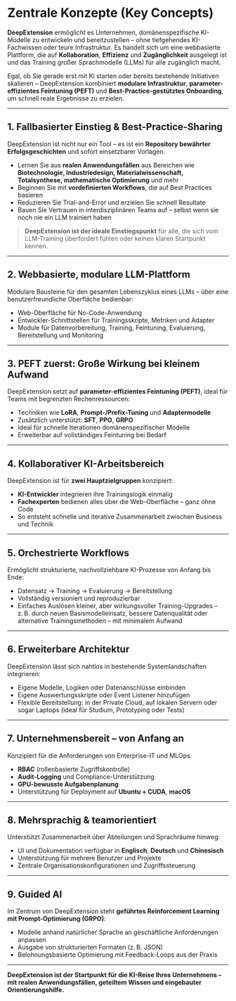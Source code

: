 # Zentrale Konzepte (Key Concepts)

**DeepExtension** ermöglicht es Unternehmen, domänenspezifische KI-Modelle zu entwickeln und bereitzustellen – ohne tiefgehendes KI-Fachwissen oder teure Infrastruktur. Es handelt sich um eine webbasierte Plattform, die auf **Kollaboration**, **Effizienz** und **Zugänglichkeit** ausgelegt ist und das Training großer Sprachmodelle (LLMs) für alle zugänglich macht.

Egal, ob Sie gerade erst mit KI starten oder bereits bestehende Initiativen skalieren – DeepExtension kombiniert **modulare Infrastruktur**, **parameter-effizientes Feintuning (PEFT)** und **Best-Practice-gestütztes Onboarding**, um schnell reale Ergebnisse zu erzielen.

---

## 1. Fallbasierter Einstieg & Best-Practice-Sharing

DeepExtension ist nicht nur ein Tool – es ist ein **Repository bewährter Erfolgsgeschichten** und sofort einsetzbarer Vorlagen.

- Lernen Sie aus **realen Anwendungsfällen** aus Bereichen wie **Biotechnologie, Industriedesign, Materialwissenschaft, Totalsynthese, mathematische Optimierung** und mehr  
- Beginnen Sie mit **vordefinierten Workflows**, die auf Best Practices basieren  
- Reduzieren Sie Trial-and-Error und erzielen Sie schnell Resultate  
- Bauen Sie Vertrauen in interdisziplinären Teams auf – selbst wenn sie noch nie ein LLM trainiert haben

> **DeepExtension ist der ideale Einstiegspunkt** für alle, die sich vom LLM-Training überfordert fühlen oder keinen klaren Startpunkt kennen.

---

## 2. Webbasierte, modulare LLM-Plattform

Modulare Bausteine für den gesamten Lebenszyklus eines LLMs – über eine benutzerfreundliche Oberfläche bedienbar:

- Web-Oberfläche für No-Code-Anwendung  
- Entwickler-Schnittstellen für Trainingsskripte, Metriken und Adapter  
- Module für Datenvorbereitung, Training, Feintuning, Evaluierung, Bereitstellung und Monitoring

---

## 3. PEFT zuerst: Große Wirkung bei kleinem Aufwand

DeepExtension setzt auf **parameter-effizientes Feintuning (PEFT)**, ideal für Teams mit begrenzten Rechenressourcen:

- Techniken wie **LoRA**, **Prompt-/Prefix-Tuning** und **Adaptermodelle**  
- Zusätzlich unterstützt: **SFT**, **PPO**, **GRPO**  
- Ideal für schnelle Iterationen domänenspezifischer Modelle  
- Erweiterbar auf vollständiges Feintuning bei Bedarf

---

## 4. Kollaborativer KI-Arbeitsbereich

DeepExtension ist für **zwei Hauptzielgruppen** konzipiert:

- **KI-Entwickler** integrieren ihre Trainingslogik einmalig  
- **Fachexperten** bedienen alles über die Web-Oberfläche – ganz ohne Code  
- So entsteht schnelle und iterative Zusammenarbeit zwischen Business und Technik

---

## 5. Orchestrierte Workflows

Ermöglicht strukturierte, nachvollziehbare KI-Prozesse von Anfang bis Ende:

- Datensatz → Training → Evaluierung → Bereitstellung  
- Vollständig versioniert und reproduzierbar  
- Einfaches Auslösen kleiner, aber wirkungsvoller Training-Upgrades – z. B. durch neuen Basismodelleinsatz, bessere Datenqualität oder alternative Trainingsmethoden – mit minimalem Aufwand  
<!-- - Orchestrierung über GUI, CLI oder API optional erweiterbar -->
<!-- - Eingebaute Human-in-the-Loop-Feedbackzyklen -->

---

## 6. Erweiterbare Architektur

DeepExtension lässt sich nahtlos in bestehende Systemlandschaften integrieren:

- Eigene Modelle, Logiken oder Datenanschlüsse einbinden  
- Eigene Auswertungsskripte oder Event Listener hinzufügen  
- Flexible Bereitstellung: in der Private Cloud, auf lokalen Servern oder sogar Laptops (ideal für Studium, Prototyping oder Tests)

---

## 7. Unternehmensbereit – von Anfang an

Konzipiert für die Anforderungen von Enterprise-IT und MLOps:

- **RBAC** (rollenbasierte Zugriffskontrolle)  
- **Audit-Logging** und Compliance-Unterstützung  
- **GPU-bewusste Aufgabenplanung**  
- Unterstützung für Deployment auf **Ubuntu + CUDA**, **macOS**

---

## 8. Mehrsprachig & teamorientiert

Unterstützt Zusammenarbeit über Abteilungen und Sprachräume hinweg:

- UI und Dokumentation verfügbar in **Englisch**, **Deutsch** und **Chinesisch**  
- Unterstützung für mehrere Benutzer und Projekte  
- Zentrale Organisationskonfigurationen und Zugriffssteuerung

---

## 9. Guided AI

Im Zentrum von DeepExtension steht **geführtes Reinforcement Learning mit Prompt-Optimierung (GRPO)**:

- Modelle anhand natürlicher Sprache an geschäftliche Anforderungen anpassen  
- Ausgabe von strukturierten Formaten (z. B. JSON)  
- Belohnungsbasierte Optimierung mit Feedback-Loops aus der Praxis

---

**DeepExtension ist der Startpunkt für die KI-Reise Ihres Unternehmens –**  
**mit realen Anwendungsfällen, geteiltem Wissen und eingebauter Orientierungshilfe.**

